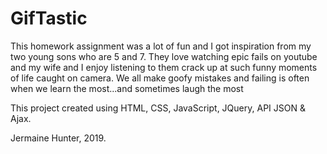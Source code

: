 # GifTastic

This homework assignment was a lot of fun and I got inspiration from my two young sons who are 5 and 7.  They love watching epic fails on youtube and my wife and I enjoy listening to them crack up at such funny moments of life caught on camera.  We all make goofy mistakes and failing is often when we learn the most...and sometimes laugh the most

This project created using HTML, CSS, JavaScript, JQuery, API JSON & Ajax.  

Jermaine Hunter, 2019.
